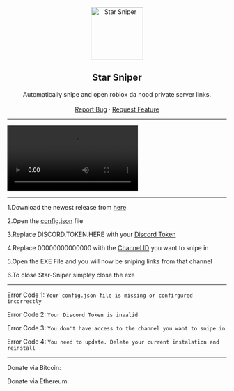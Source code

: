 <div align="center">
  <a href="https://github.com/up2rival/Star-Sniper">
    <img src="https://tr.rbxcdn.com/fa6eea0705c6ab9727756793684d581b/420/420/Image/Png" alt="Star Sniper" width="120" height="120">
  </a>
  <h2 align="center">Star Sniper</h3>
  <p align="center">
    Automatically snipe and open roblox da hood private server links.
    <br />
    <br />
    <a href="https://github.com/up2rival/Star-Sniper/issues">Report Bug</a>
    ·
    <a href="https://github.com/up2rival/Star-Sniper/issues">Request Feature</a>
  </p>
</div>

----------------------------------

<video src="https://cdn-cf-east.streamable.com/video/mp4/6iml4x.mp4?Expires=1683537960&Signature=MPYZ3vf4ax0WPRDXSASYR~CbelMM6lMagNHkxBAHFVanF3JElMQ3ZZojNp0soNIr14qVVkRuDEcyQmgDD-7CcCdCz4m5pQnhsc5j4FtqQiUL5X3KYcF-HQyoGCQ2tPpxNC-NJ0gZpbq8jfFjILh4zS~lHcbxlHrrpRSRNdQqhx0JmoYtV-erjs01~DvOsfTs7gyDK10yrVtSWuWA52w2oM-L1mnsQbwXS4vKxiSS5xyDMyLyDOmS2uybLZ0jcANToDh067Z2AdoEB44lO3D5-fS9XQexQtiQkbCd0AAwoLP~KeRpsLjBSb79lVRC2RixMFm6dy6coXFsetL2XVXckA__&Key-Pair-Id=APKAIEYUVEN4EVB2OKEQ" controls="controls" style="max-width: 730px;"></video>

----------------------------------

1.Download the newest release from [here](https://github.com/up2rival/star-sniper/releases/)

2.Open the [config.json](https://github.com/up2rival/star-sniper/blob/main/config.json) file

3.Replace DISCORD.TOKEN.HERE with your [Discord Token](https://www.youtube.com/watch?v=YEgFvgg7ZPI)

4.Replace 00000000000000 with the [Channel ID](https://www.youtube.com/watch?v=YjiQ7CajAgg) you want to snipe in

5.Open the EXE File and you will now be sniping links from that channel

6.To close Star-Sniper simpley close the exe

----------------------------------

Error Code 1: `Your config.json file is missing or confirgured incorrectly`

Error Code 2: `Your Discord Token is invalid`

Error Code 3: `You don't have access to the channel you want to snipe in`

Error Code 4: `You need to update. Delete your current instalation and reinstall`

----------------------------------

Donate via Bitcoin: 

Donate via Ethereum: 
